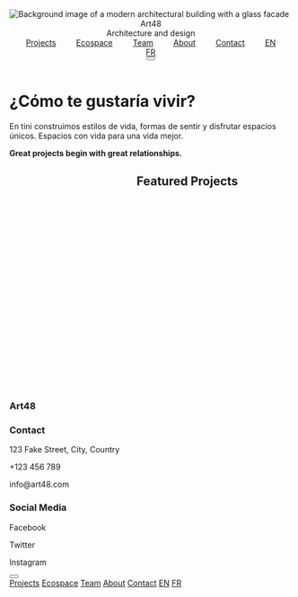 <html lang="es">
<head>
  <meta charset="utf-8"/>
  <meta content="width=device-width, initial-scale=1.0" name="viewport"/>
  <title>Art48</title>
  <script src="https://cdn.tailwindcss.com"></script>
  <link href="https://cdnjs.cloudflare.com/ajax/libs/font-awesome/5.15.3/css/all.min.css" rel="stylesheet"/>
  <style>
    .nav-link {
      position: relative;
      padding: 0.5rem 1rem;
    }
    .nav-link:hover {
      background-color: rgba(242, 136, 75, 0.8);
    }
    .hover-text:hover {
      color: #F2884B;
    }
    .mobile-nav-link {
      position: relative;
    }
    .mobile-nav-link::after {
      content: '';
      position: absolute;
      left: 0;
      bottom: 0;
      width: 100%;
      height: 100%;
      background-color: rgba(242, 136, 75, 0.8);
      opacity: 0;
      transition: opacity 0.3s ease;
    }
    .mobile-nav-link:hover::after {
      opacity: 1;
    }
    .scroll-container {
      display: flex;
      overflow-x: auto;
      scroll-behavior: smooth;
      justify-content: flex-start;
    }
    .scroll-container::-webkit-scrollbar {
      display: none;
    }
    .scroll-arrow {
      display: flex;
      align-items: center;
      justify-content: center;
      width: 50px;
      height: 450px;
      cursor: pointer;
    }
    .scroll-arrow i {
      transition: transform 0.3s ease;
    }
    .scroll-arrow:hover i {
      transform: scale(1.2);
    }
    .project-card {
      position: relative;
      display: flex;
      align-items: center;
      justify-content: center;
      width: 400px;
      height: 450px;
      background-color: #595959;
      margin-right: 20px;
    }
    .project-card:hover .overlay {
      opacity: 1;
    }
    .overlay {
      position: absolute;
      top: 0;
      left: 0;
      width: 100%;
      height: 100%;
      background-color: rgba(0, 0, 0, 0.6);
      display: flex;
      align-items: center;
      justify-content: center;
      color: white;
      font-size: 1.5rem;
      font-weight: bold;
      text-transform: uppercase;
      opacity: 0;
      transition: opacity 0.3s ease;
    }
    @media (max-width: 768px) {
      .project-card {
        width: 400px;
        height: 450px;
        margin-right: 0;
      }
      .scroll-container {
        justify-content: flex-start;
      }
      .scroll-container > *:not(:first-child) {
        display: none;
      }
    }
    .tooltip {
      display: none;
      position: absolute;
      background-color: white;
      color: black;
      padding: 1rem;
      border: 1px solid #262626;
      border-radius: 0.5rem;
      z-index: 10;
    }
    .info-box {
      display: none;
      position: absolute;
      background-color: rgba(255, 255, 255, 0.9);
      color: black;
      padding: 2rem;
      border-radius: 0.5rem;
      z-index: 20;
      width: 80%;
      max-width: 500px;
    }
    .info-box h2 {
      margin-bottom: 1rem;
    }
    .info-box p {
      margin-bottom: 1rem;
    }
    .text-4xl:hover, .text-3xl:hover, .text-2xl:hover {
      color: #A9A9A9;
    }
  </style>
  <script>
    function scrollRight() {
      const container = document.querySelector('.scroll-container');
      container.scrollBy({ left: 420, behavior: 'smooth' });
      setTimeout(() => {
        const firstChild = container.firstElementChild;
        container.appendChild(firstChild);
      }, 300);
    }
    function toggleMenu() {
      const menu = document.getElementById('mobile-menu');
      menu.classList.toggle('hidden');
    }
    function showTooltip(event, text) {
      const tooltip = document.getElementById('tooltip');
      tooltip.innerHTML = text;
      tooltip.style.display = 'block';
      tooltip.style.left = `${event.pageX}px`;
      tooltip.style.top = `${event.pageY}px`;
    }
    function hideTooltip() {
      const tooltip = document.getElementById('tooltip');
      tooltip.style.display = 'none';
    }
    function showInfoBox(event, title, content) {
      const infoBox = document.getElementById('info-box');
      infoBox.querySelector('h2').innerText = title;
      infoBox.querySelector('p').innerText = content;
      infoBox.style.display = 'block';
      infoBox.style.left = `${event.pageX}px`;
      infoBox.style.top = `${event.pageY}px`;
    }
    function hideInfoBox() {
      const infoBox = document.getElementById('info-box');
      infoBox.style.display = 'none';
    }
    document.addEventListener('click', function(event) {
      const infoBox = document.getElementById('info-box');
      if (!event.target.closest('.info-box') && !event.target.closest('.text-4xl') && !event.target.closest('.text-3xl') && !event.target.closest('.text-2xl')) {
        hideInfoBox();
      }
    });
  </script>
</head>
<body class="relative bg-[#D9D9D9] text-[#262626]">
  <div class="relative h-screen">
    <img alt="Background image of a modern architectural building with a glass facade" class="absolute inset-0 w-full h-full object-cover" src="http://art48.archi/wp-content/uploads/2013/12/2014_MAGISTRAT_1.jpg"/>
    <div class="absolute inset-0 bg-black opacity-30"></div>
    <header class="absolute top-0 left-0 right-0 flex justify-between items-center p-6">
      <div class="text-white font-bold flex flex-col items-start">
        <span class="block text-5xl md:text-6xl tracking-wider hover-text">Art48</span>
        <div class="text-sm font-light tracking-wider">Architecture and design</div>
      </div>
      <nav class="hidden md:flex space-x-6 text-white text-sm">
        <a class="nav-link" href="PROJECTS.md">Projects</a>
        <a class="nav-link" href="#">Ecospace</a>
        <a class="nav-link" href="#">Team</a>
        <a class="nav-link" href="#">About</a>
        <a class="nav-link" href="#">Contact</a>
        <a class="nav-link" href="#">EN</a>
        <a class="nav-link" href="#">FR</a>
      </nav>
      <button class="md:hidden text-white text-2xl" onclick="toggleMenu()">
        <i class="fas fa-bars"></i>
      </button>
    </header>
    <div class="absolute bottom-0 left-0 right-0 p-6 text-white flex flex-col md:flex-row md:items-center md:justify-between md:px-[4cm]">
      <h1 class="text-xl md:text-2xl mb-4 md:mb-0 w-full text-center md:w-auto">¿Cómo te gustaría vivir?</h1>
      <p class="text-xs md:text-sm mb-6 md:mb-0 text-center md:text-left max-w-md mx-auto md:mx-0 md:ml-4">
        En tini construimos estilos de vida, formas de sentir y disfrutar espacios únicos. Espacios con vida para una vida mejor.
      </p>
    </div>
  </div>
  <div class="p-6">
    <p class="text-center text-lg md:text-xl mb-16">
      <strong>Great projects begin with great relationships.</strong>
    </p>
    <div>
      <h2 class="text-left text-2xl md:text-3xl font-bold mb-8" style="margin-left: 6cm; margin-bottom: 10cm;">Featured Projects</h2>
    </div>
    <div id="tooltip" class="tooltip"></div>
    <div id="info-box" class="info-box">
      <h2></h2>
      <p></p>
    </div>
    <footer class="p-6 flex flex-col md:flex-row justify-between text-xs md:text-sm mt-16">
      <div class="hidden md:block mb-8">
        <h3 class="font-bold text-5xl md:text-6xl tracking-wider mb-2">Art48</h3>
      </div>
      <div class="flex flex-col md:flex-row md:space-x-8">
        <div class="text-left">
          <h3 class="font-bold text-lg mb-2">Contact</h3>
          <p>123 Fake Street, City, Country</p>
          <p>+123 456 789</p>
          <p>info@art48.com</p>
        </div>
        <div class="text-right mt-4 md:mt-0">
          <h3 class="font-bold text-lg mb-2">Social Media</h3>
          <p>Facebook</p>
          <p>Twitter</p>
          <p>Instagram</p>
        </div>
      </div>
    </footer>
  </div>
  <div class="md:hidden fixed inset-0 bg-black bg-opacity-50 hidden" id="mobile-menu">
    <div class="bg-white bg-opacity-90 p-6 m-4 rounded-lg flex flex-col items-center">
      <button class="text-black text-2xl mb-4 self-end" onclick="toggleMenu()">
        <i class="fas fa-times"></i>
      </button>
      <nav class="space-y-4 text-black text-lg text-center">
        <a class="block mobile-nav-link" href="https://www.blackbox.ai/screenshot/XMYaH3lbM0iWO854E0sbu?share=true">Projects</a>
        <a class="block mobile-nav-link" href="#">Ecospace</a>
        <a class="block mobile-nav-link" href="#">Team</a>
        <a class="block mobile-nav-link" href="#">About</a>
        <a class="block mobile-nav-link" href="#">Contact</a>
        <a class="block mobile-nav-link" href="#">EN</a>
        <a class="block mobile-nav-link" href="#">FR</a>
      </nav>
    </div>
  </div>
  <script>
    document.addEventListener('click', function(event) {
      const infoBox = document.getElementById('info-box');
      if (!event.target.closest('.info-box') && !event.target.closest('.text-4xl') && !event.target.closest('.text-3xl') && !event.target.closest('.text-2xl')) {
        hideInfoBox();
      }
    });
  </script>
</body>
</html>
